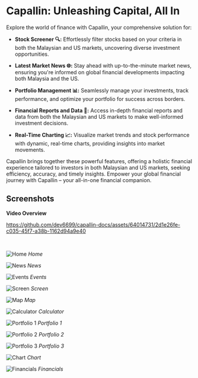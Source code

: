 # Capallin: Unleashing Capital, All In

Explore the world of finance with Capallin, your comprehensive solution for:

- <b>Stock Screener 🔍:</b> Effortlessly filter stocks based on your criteria in both the Malaysian and US markets, uncovering diverse investment opportunities.

- <b>Latest Market News 🌐:</b> Stay ahead with up-to-the-minute market news, ensuring you're informed on global financial developments impacting both Malaysia and the US.

- <b>Portfolio Management 📊:</b> Seamlessly manage your investments, track performance, and optimize your portfolio for success across borders.

- <b>Financial Reports and Data 📰:</b> Access in-depth financial reports and data from both the Malaysian and US markets to make well-informed investment decisions.

- <b>Real-Time Charting 📈:</b> Visualize market trends and stock performance with dynamic, real-time charts, providing insights into market movements.

Capallin brings together these powerful features, offering a holistic financial experience tailored to investors in both Malaysian and US markets, seeking efficiency, accuracy, and timely insights. Empower your global financial journey with Capallin – your all-in-one financial companion.


## Screenshots

**Video Overview**

https://github.com/dev6699/capallin-docs/assets/64014731/2d1e26fe-c035-45f7-a38b-1162d94a9e40

<br>

![Home](images/home.png)
*Home*

![News](images/news.png)
*News*

![Events](images/events.png)
*Events*

![Screen](images/screen.png)
*Screen*

![Map](images/map.png)
*Map*

![Calculator](images/calculator.png)
*Calculator*

![Portfolio 1](images/portfolio-1.png)
*Portfolio 1*

![Portfolio 2](images/portfolio-2.png)
*Portfolio 2*

![Portfolio 3](images/portfolio-3.png)
*Portfolio 3*

![Chart](images/chart.png)
*Chart*

![Financials](images/financials.png)
*Financials*
